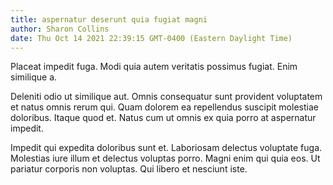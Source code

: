```yaml
---
title: aspernatur deserunt quia fugiat magni
author: Sharon Collins
date: Thu Oct 14 2021 22:39:15 GMT-0400 (Eastern Daylight Time)
---
```

Placeat impedit fuga. Modi quia autem veritatis possimus fugiat. Enim similique a.

 Deleniti odio ut similique aut. Omnis consequatur sunt provident voluptatem et natus omnis rerum qui. Quam dolorem ea repellendus suscipit molestiae doloribus. Itaque quod et. Natus cum ut omnis ex quia porro at aspernatur impedit.

 Impedit qui expedita doloribus sunt et. Laboriosam delectus voluptate fuga. Molestias iure illum et delectus voluptas porro. Magni enim qui quia eos. Ut pariatur corporis non voluptas. Qui libero et nesciunt iste.
